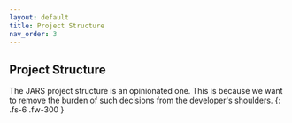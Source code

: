 ```yaml
---
layout: default
title: Project Structure
nav_order: 3
---
```


## Project Structure

The JARS project structure is an opinionated one. This is because we want to remove the burden of such decisions from the developer's shoulders.
{: .fs-6 .fw-300 }